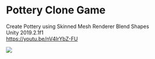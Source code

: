 # Pottery Clone Game

Create Pottery using Skinned Mesh Renderer Blend Shapes  <br/>
Unity 2019.2.1f1  <br/>
https://youtu.be/nV4IrYbZ-FU  <br/>

![](https://github.com/OguzFARSAK/Pottery/blob/master/ss.png)

 
